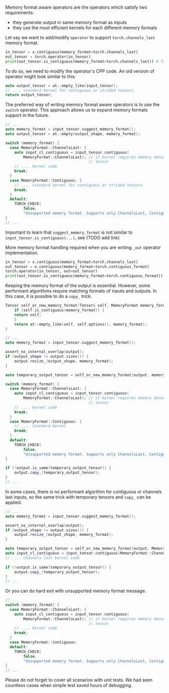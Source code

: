 Memory format aware operators are the operators which satisfy two requirements:
- they generate output in same memory format as inputs
- they use the most efficient kernels for each different memory formats

Let say we want to add/modify `operator` to support `torch.channels_last` memory format.

```python
in_tensor = x.contiguous(memory_format=torch.channels_last)
out_tensor = torch.operator(in_tensor) 
print(out_tensor.is_contiguous(memory_format=torch.channels_last)) # True
```

To do so, we need to modify the operator's CPP code. An old version of operator might look similar to this:

```cpp
auto output_tensor = at::empty_like(input_tensor);
// .... standard kernel for contiguous or strided tensors
return output_tensor;
```

The preferred way of writing memory format aware operators is to use the `switch` operator. This approach allows us to expand memory formats support in the future.

```cpp
// ...
auto memory_format = input_tensor.suggest_memory_format();
auto output_tensor = at::empty(output_shape, memory_format);

switch (memory_format) {
  case MemoryFormat::ChannelsLast: {
    auto input_cl_contiguous = input_tensor.contiguous(
        MemoryFormat::ChannelsLast); // if kernel requires memory dense
                                     // tensor
    // .... kernel code
    break;
  }
  case MemoryFormat::Contiguous: {
    // .... standard kernel for contiguous or strided tensors
    break;
  }
  default:
    TORCH_CHECK(
        false,
        "Unsupported memory format. Supports only ChannelsLast, Contiguous");
}
// ...
```

Important to learn that `suggest_memory_format` is not similar to `input_tensor.is_contiguous(...)`, see (TODO add link)

More memory format handling required when you are writing `_out` operator implementation.

```python
in_tensor = x.contiguous(memory_format=torch.channels_last)
out_tensor = o.contiguous(memory_format=torch.contiguous_format)
torch.operator(in_tensor, out=out_tensor) 
print(out_tensor.is_contiguous(memory_format=torch.contiguous_format)) # True
```

Keeping the memory format of the output is essential. However, some performant algorithms require matching formats of inputs and outputs. In this case, it is possible to do a `copy_` trick.

```cpp
Tensor self_or_new_memory_format(Tensor& self, MemoryFormat memory_format) {
    if (self.is_contiguous(memory_format)) {
    return self;
    }
    return at::empty_like(self, self.options(), memory_format);
}
```

```cpp
// ...
auto memory_format = input_tensor.suggest_memory_format();

assert_no_internal_overlap(output);
if (output_shape != output.sizes()) {
    output.resize_(output_shape, memory_format);
}

auto temporary_output_tensor = self_or_new_memory_format(output, memory_format); 

switch (memory_format) {
  case MemoryFormat::ChannelsLast: {
    auto input_cl_contiguous = input_tensor.contiguous(
        MemoryFormat::ChannelsLast); // if kernel requires memory dense
                                     // tensor
    // .... kernel code
    break;
  }
  case MemoryFormat::Contiguous: {
    // .... standard kernel
    break;
  }
  default:
    TORCH_CHECK(
        false,
        "Unsupported memory format. Supports only ChannelsLast, Contiguous");
}

if (!output.is_same(temporary_output_tensor)) {
    output.copy_(temporary_output_tensor);
}
// ...
```

In some cases, there is no performant algorithm for contiguous or channels last inputs, so the same trick with temporary tensors and `copy_` can be applied.

```cpp
// ...
auto memory_format = input_tensor.suggest_memory_format();

assert_no_internal_overlap(output);
if (output_shape != output.sizes()) {
    output.resize_(output_shape, memory_format);
}

auto temporary_output_tensor = self_or_new_memory_format(output, MemoryFormat::ChannelsLast);
auto input_cl_contiguous = input_tensor.contiguous(MemoryFormat::ChannelsLast); 
// .... channels last kernel code
 
if (!output.is_same(temporary_output_tensor)) {
    output.copy_(temporary_output_tensor);
}
// ...
```

Or you can do hard exit with unsupported memory format message.

```cpp
// ...
switch (memory_format) {
  case MemoryFormat::ChannelsLast: {
    auto input_cl_contiguous = input_tensor.contiguous(
        MemoryFormat::ChannelsLast); // if kernel requires memory dense
                                     // tensor
    // .... kernel code
    break;
  }
  case MemoryFormat::Contiguous:
  default:
    TORCH_CHECK(
        false,
        "Unsupported memory format. Supports only ChannelsLast, Contiguous");
}
// ...
```

Please do not forget to cover all scenarios with unit tests. We had seen countless cases when simple test saved hours of debugging.


